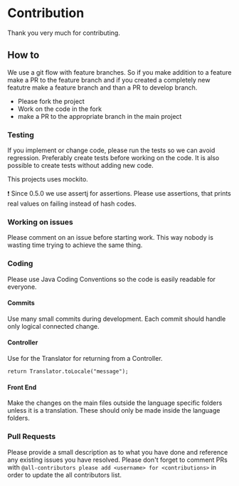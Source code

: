 # Contribution

Thank you very much for contributing.

## How to

We use a git flow with feature branches. So if you make addition to a feature make a PR to the feature branch and if you created a completely new featutre make a feature branch and than a PR to develop branch.

* Please fork the project
* Work on the code in the fork
* make a PR to the appropriate branch in the main project

### Testing

If you implement or change code, please run the tests so we can avoid regression. Preferably create tests before working on the code. It is also possible to create tests without adding new code.

This projects uses mockito.

:exclamation: Since 0.5.0 we use assertj for assertions. Please use assertions, that prints real values on failing instead of hash codes.

### Working on issues

Please comment on an issue before starting work. This way nobody is wasting time trying to achieve the same thing.

### Coding

Please use Java Coding Conventions so the code is easily readable for everyone.

#### Commits

Use many small commits during development. Each commit should handle only logical connected change.

#### Controller

Use for the Translator for returning from a Controller.

```
return Translator.toLocale("message");
```

#### Front End

Make the changes on the main files outside the language specific folders unless it is a translation. These should only be made inside the language folders.

### Pull Requests

Please provide a small description as to what you have done and reference any  existing issues you have resolved.
Please don't forget to comment PRs with `@all-contributors please add <username> for <contributions>` in order to update the all contributors list.
